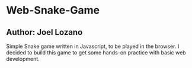 # Web-Snake-Game
## Author: Joel Lozano

Simple Snake game written in Javascript, to be played in the browser. I decided to build this game to
get some hands-on practice with basic web development.

